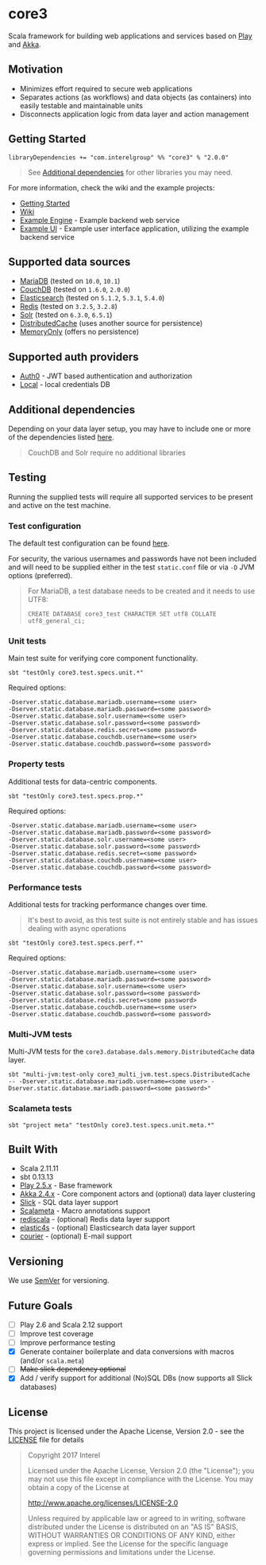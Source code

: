 # core3
Scala framework for building web applications and services based on [Play](https://www.playframework.com/) and [Akka](http://akka.io/).

## Motivation
* Minimizes effort required to secure web applications
* Separates actions (as workflows) and data objects (as containers) into easily testable and maintainable units
* Disconnects application logic from data layer and action management

## Getting Started
```
libraryDependencies += "com.interelgroup" %% "core3" % "2.0.0"
```

> See [Additional dependencies](https://github.com/Interel-Group/core3/wiki/Additional-Dependencies) for other libraries you may need.

For more information, check the wiki and the example projects:

* [Getting Started](https://github.com/Interel-Group/core3/wiki/Getting-Started)
* [Wiki](https://github.com/Interel-Group/core3/wiki)
* [Example Engine](https://github.com/Interel-Group/core3-example-engine) - Example backend web service
* [Example UI](https://github.com/Interel-Group/core3-example-ui) - Example user interface application, utilizing the example backend service

## Supported data sources
* [MariaDB](https://mariadb.org/) (tested on `10.0`, `10.1`)
* [CouchDB](http://couchdb.apache.org/) (tested on `1.6.0`, `2.0.0`)
* [Elasticsearch](https://www.elastic.co/products/elasticsearch) (tested on `5.1.2`, `5.3.1`, `5.4.0`)
* [Redis](https://redis.io/) (tested on `3.2.5`, `3.2.8`)
* [Solr](http://lucene.apache.org/solr/) (tested on `6.3.0`, `6.5.1`)
* [DistributedCache](https://github.com/Interel-Group/core3/wiki/DistributedCache) (uses another source for persistence)
* [MemoryOnly](https://github.com/Interel-Group/core3/wiki/Databases#memoryonly) (offers no persistence)

## Supported auth providers
* [Auth0](https://auth0.com/) - JWT based authentication and authorization
* [Local](https://github.com/Interel-Group/core3/wiki/Controllers-(Basics)) - local credentials DB

## Additional dependencies
Depending on your data layer setup, you may have to include one or more of the dependencies listed [here](https://github.com/Interel-Group/core3/wiki/Additional-Dependencies).

> CouchDB and Solr require no additional libraries

## Testing
Running the supplied tests will require all supported services to be present and active on the test machine.

### Test configuration
The default test configuration can be found [here](src/test/resources/static.conf).

For security, the various usernames and passwords have not been included and will need to be supplied either in the test `static.conf` file or via `-D` JVM options (preferred).

> For MariaDB, a test database needs to be created and it needs to use UTF8:
>
> ```
> CREATE DATABASE core3_test CHARACTER SET utf8 COLLATE utf8_general_ci;
> ```

### Unit tests
Main test suite for verifying core component functionality.

```
sbt "testOnly core3.test.specs.unit.*"
```

Required options:
```
-Dserver.static.database.mariadb.username=<some user>
-Dserver.static.database.mariadb.password=<some password>
-Dserver.static.database.solr.username=<some user>
-Dserver.static.database.solr.password=<some password>
-Dserver.static.database.redis.secret=<some password>
-Dserver.static.database.couchdb.username=<some user>
-Dserver.static.database.couchdb.password=<some password>
```

### Property tests
Additional tests for data-centric components.

```
sbt "testOnly core3.test.specs.prop.*"
```
Required options:
```
-Dserver.static.database.mariadb.username=<some user>
-Dserver.static.database.mariadb.password=<some password>
-Dserver.static.database.solr.username=<some user>
-Dserver.static.database.solr.password=<some password>
-Dserver.static.database.redis.secret=<some password>
-Dserver.static.database.couchdb.username=<some user>
-Dserver.static.database.couchdb.password=<some password>
```

### Performance tests
Additional tests for tracking performance changes over time.

> It's best to avoid, as this test suite is not entirely stable and has issues dealing with async operations

```
sbt "testOnly core3.test.specs.perf.*"
```
Required options:
```
-Dserver.static.database.mariadb.username=<some user>
-Dserver.static.database.mariadb.password=<some password>
-Dserver.static.database.solr.username=<some user>
-Dserver.static.database.solr.password=<some password>
-Dserver.static.database.redis.secret=<some password>
-Dserver.static.database.couchdb.username=<some user>
-Dserver.static.database.couchdb.password=<some password>
```

### Multi-JVM tests
Multi-JVM tests for the `core3.database.dals.memory.DistributedCache` data layer.

```
sbt "multi-jvm:test-only core3_multi_jvm.test.specs.DistributedCache  -- -Dserver.static.database.mariadb.username=<some user> -Dserver.static.database.mariadb.password=<some password>"
```

### Scalameta tests
```
sbt "project meta" "testOnly core3.test.specs.unit.meta.*"
```

## Built With
* Scala 2.11.11
* sbt 0.13.13
* [Play 2.5.x](https://github.com/playframework/playframework) - Base framework
* [Akka 2.4.x](https://github.com/akka/akka) - Core component actors and (optional) data layer clustering
* [Slick](https://github.com/slick/slick) - SQL data layer support
* [Scalameta](https://github.com/scalameta/scalameta) - Macro annotations support
* [rediscala](https://github.com/etaty/rediscala) - (optional) Redis data layer support
* [elastic4s](https://github.com/sksamuel/elastic4s) - (optional) Elasticsearch data layer support
* [courier](https://github.com/softprops/courier) - (optional) E-mail support

## Versioning
We use [SemVer](http://semver.org/) for versioning.

## Future Goals
- [ ] Play 2.6 and Scala 2.12 support
- [ ] Improve test coverage
- [ ] Improve performance testing
- [x] Generate container boilerplate and data conversions with macros (and/or `scala.meta`)
- [ ] ~~Make slick dependency optional~~
- [x] Add / verify support for additional (No)SQL DBs (now supports all Slick databases)

## License
This project is licensed under the Apache License, Version 2.0 - see the [LICENSE](LICENSE) file for details

> Copyright 2017 Interel
>
> Licensed under the Apache License, Version 2.0 (the "License");
> you may not use this file except in compliance with the License.
> You may obtain a copy of the License at
>
> http://www.apache.org/licenses/LICENSE-2.0
>
> Unless required by applicable law or agreed to in writing, software
> distributed under the License is distributed on an "AS IS" BASIS,
> WITHOUT WARRANTIES OR CONDITIONS OF ANY KIND, either express or implied.
> See the License for the specific language governing permissions and
> limitations under the License.

